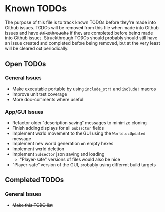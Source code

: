 # Known TODOs

The purpose of this file is to track known TODOs before they're made into Github issues.
TODOs will be removed from this file when made into Github issues and have ~~strikethroughs~~ if they are completed before being made into Github issues.
~~Struckthrough~~ TODOs should probably should still have an issue created and completed before being removed, but at the very least will be cleared out periodically.

## Open TODOs

### General Issues
- Make executable portable by using `include_str!` and `include!` macros
- Improve unit test coverage
- More doc-comments where useful

### App/GUI Issues
- Refactor older "description saving" messages to minimize cloning
- Finish adding displays for all `Subsector` fields
- Implement world movement to the GUI using the `WorldLocUpdated` message
- Implement new world generation on empty hexes
- Implement world deletion
- Implement `Subsector` json saving and loading
    - "Player-safe" versions of files would also be nice
- "Player-safe" version of the GUI, probably using different build targets

## Completed TODOs

### General Issues
- ~~Make this TODO list~~